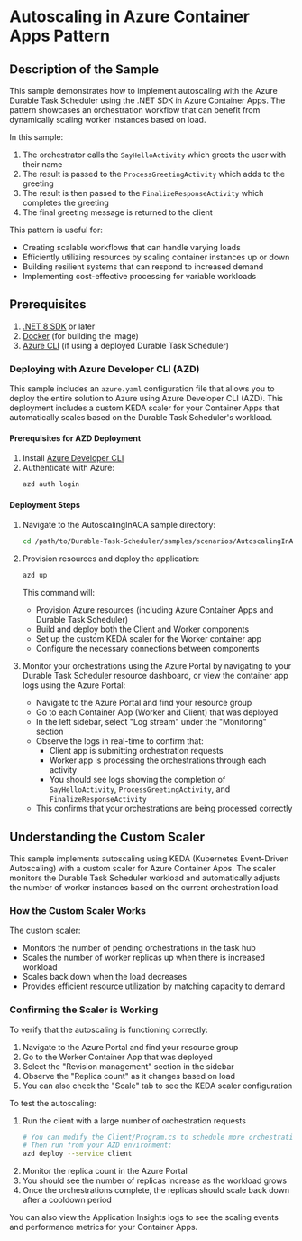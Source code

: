 # Autoscaling in Azure Container Apps Pattern

## Description of the Sample

This sample demonstrates how to implement autoscaling with the Azure Durable Task Scheduler using the .NET SDK in Azure Container Apps. The pattern showcases an orchestration workflow that can benefit from dynamically scaling worker instances based on load.

In this sample:
1. The orchestrator calls the `SayHelloActivity` which greets the user with their name
2. The result is passed to the `ProcessGreetingActivity` which adds to the greeting
3. The result is then passed to the `FinalizeResponseActivity` which completes the greeting
4. The final greeting message is returned to the client

This pattern is useful for:
- Creating scalable workflows that can handle varying loads
- Efficiently utilizing resources by scaling container instances up or down
- Building resilient systems that can respond to increased demand
- Implementing cost-effective processing for variable workloads

## Prerequisites

1. [.NET 8 SDK](https://dotnet.microsoft.com/download/dotnet/8.0) or later
2. [Docker](https://www.docker.com/products/docker-desktop/) (for building the image)
3. [Azure CLI](https://docs.microsoft.com/cli/azure/install-azure-cli) (if using a deployed Durable Task Scheduler)

### Deploying with Azure Developer CLI (AZD)

This sample includes an `azure.yaml` configuration file that allows you to deploy the entire solution to Azure using Azure Developer CLI (AZD). This deployment includes a custom KEDA scaler for your Container Apps that automatically scales based on the Durable Task Scheduler's workload.

#### Prerequisites for AZD Deployment

1. Install [Azure Developer CLI](https://learn.microsoft.com/en-us/azure/developer/azure-developer-cli/install-azd)
2. Authenticate with Azure:
   ```bash
   azd auth login
   ```

#### Deployment Steps

1. Navigate to the AutoscalingInACA sample directory:
   ```bash
   cd /path/to/Durable-Task-Scheduler/samples/scenarios/AutoscalingInACA
   ```

2. Provision resources and deploy the application:
   ```bash
   azd up
   ```
   This command will:
   - Provision Azure resources (including Azure Container Apps and Durable Task Scheduler)
   - Build and deploy both the Client and Worker components
   - Set up the custom KEDA scaler for the Worker container app
   - Configure the necessary connections between components

4. Monitor your orchestrations using the Azure Portal by navigating to your Durable Task Scheduler resource dashboard, or view the container app logs using the Azure Portal:

   - Navigate to the Azure Portal and find your resource group
   - Go to each Container App (Worker and Client) that was deployed
   - In the left sidebar, select "Log stream" under the "Monitoring" section
   - Observe the logs in real-time to confirm that:
     - Client app is submitting orchestration requests
     - Worker app is processing the orchestrations through each activity
     - You should see logs showing the completion of `SayHelloActivity`, `ProcessGreetingActivity`, and `FinalizeResponseActivity`
   - This confirms that your orchestrations are being processed correctly

## Understanding the Custom Scaler

This sample implements autoscaling using KEDA (Kubernetes Event-Driven Autoscaling) with a custom scaler for Azure Container Apps. The scaler monitors the Durable Task Scheduler workload and automatically adjusts the number of worker instances based on the current orchestration load.

### How the Custom Scaler Works

The custom scaler:
- Monitors the number of pending orchestrations in the task hub
- Scales the number of worker replicas up when there is increased workload
- Scales back down when the load decreases
- Provides efficient resource utilization by matching capacity to demand

### Confirming the Scaler is Working

To verify that the autoscaling is functioning correctly:

1. Navigate to the Azure Portal and find your resource group
2. Go to the Worker Container App that was deployed
3. Select the "Revision management" section in the sidebar
4. Observe the "Replica count" as it changes based on load
5. You can also check the "Scale" tab to see the KEDA scaler configuration

To test the autoscaling:
1. Run the client with a large number of orchestration requests
   ```bash
   # You can modify the Client/Program.cs to schedule more orchestrations
   # Then run from your AZD environment:
   azd deploy --service client
   ```
2. Monitor the replica count in the Azure Portal
3. You should see the number of replicas increase as the workload grows
4. Once the orchestrations complete, the replicas should scale back down after a cooldown period

You can also view the Application Insights logs to see the scaling events and performance metrics for your Container Apps.
